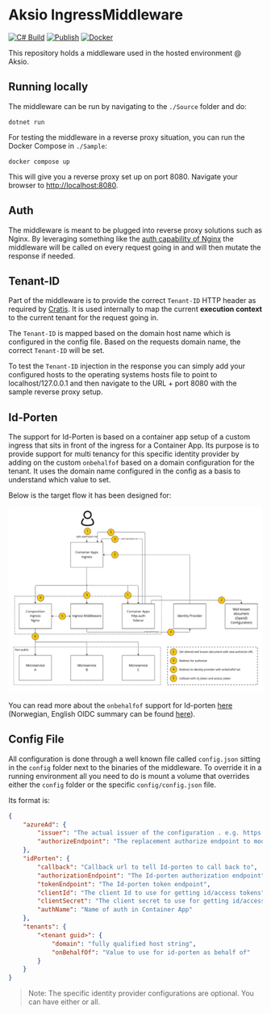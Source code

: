 # Aksio IngressMiddleware

[![C# Build](https://github.com/aksio-insurtech/IngressMiddleware/actions/workflows/dotnet-build.yml/badge.svg)](https://github.com/aksio-insurtech/IngressMiddleware/actions/workflows/dotnet-build.yml)
[![Publish](https://github.com/aksio-insurtech/IngressMiddleware/actions/workflows/publish.yml/badge.svg)](https://github.com/aksio-insurtech/IngressMiddleware/actions/workflows/publish.yml)
[![Docker](https://img.shields.io/docker/v/aksioinsurtech/ingressmiddleware?label=IngressMiddleware&logo=docker&sort=semver)](https://hub.docker.com/r/aksioinsurtech/ingressmiddleware)

This repository holds a middleware used in the hosted environment @ Aksio.

## Running locally

The middleware can be run by navigating to the `./Source` folder and do:

```shell
dotnet run
```

For testing the middleware in a reverse proxy situation, you can run the Docker Compose in `./Sample`:

```shell
docker compose up
```

This will give you a reverse proxy set up on port 8080. Navigate your browser to [http://localhost:8080](http://localhost:8080).

## Auth

The middleware is meant to be plugged into reverse proxy solutions such as Nginx. By leveraging something like the
[auth capability of Nginx](https://nginx.org/en/docs/http/ngx_http_auth_request_module.html) the middleware will be
called on every request going in and will then mutate the response if needed.

## Tenant-ID

Part of the middleware is to provide the correct `Tenant-ID` HTTP header as required by [Cratis](https://github.com/aksio-insurtech/Cratis).
It is used internally to map the current **execution context** to the current tenant for the request going in.

The `Tenant-ID` is mapped based on the domain host name which is configured in the config file. Based on the requests domain name, the correct `Tenant-ID` will be set.

To test the `Tenant-ID` injection in the response you can simply add your configured hosts to the operating systems hosts file to point to localhost/127.0.0.1 and then navigate to the URL + port 8080 with the sample reverse proxy setup.

## Id-Porten

The support for Id-Porten is based on a container app setup of a custom ingress that sits in front of the ingress for a Container App.
Its purpose is to provide support for multi tenancy for this specific identity provider by adding on the custom `onbehalfof` based on
a domain configuration for the tenant. It uses the domain name configured in the config as a basis to understand which value to set.

Below is the target flow it has been designed for:

![](./Images/idporten-flow.jpg)

You can read more about the `onbehalfof` support for Id-porten [here](https://docs.digdir.no/docs/idporten/oidc/oidc_api_admin_leverandør.html#1-onbehalfof-i-id-porten) (Norwegian,
English OIDC summary can be found [here](https://docs.digdir.no/docs/idporten/oidc/oidc_guide_english)).

## Config File

All configuration is done through a well known file called `config.json` sitting in the `config` folder next to the binaries of the middleware.
To override it in a running environment all you need to do is mount a volume that overrides either the `config` folder or the specific `config/config.json` file.

Its format is:

```json
{
    "azureAd": {
        "issuer": "The actual issuer of the configuration . e.g. https://login.microsoftonline.com/v2.0/<tenant id>",
        "authorizeEndpoint": "The replacement authorize endpoint to modify Well Known config with"
    },
    "idPorten": {
        "callback": "Callback url to tell Id-porten to call back to",
        "authorizationEndpoint": "The Id-porten authorization endpoint",
        "tokenEndpoint": "The Id-porten token endpoint",
        "clientId": "The client Id to use for getting id/access tokens",
        "clientSecret": "The client secret to use for getting id/access tokens",
        "authName": "Name of auth in Container App"
    },
    "tenants": {
        "<tenant guid>": {
            "domain": "fully qualified host string",
            "onBehalfOf": "Value to use for id-porten as behalf of"
        }
    }
}
```

> Note: The specific identity provider configurations are optional. You can have either or all.
